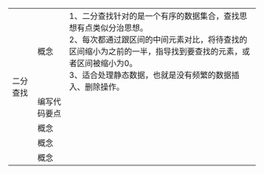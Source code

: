 <table>
  <tr>
    <td rowspan="5">二分查找</td>
    <td>概念</td>
    <td>
      1、二分查找针对的是一个有序的数据集合，查找思想有点类似分治思想。<br />
      2、每次都通过跟区间的中间元素对比，将待查找的区间缩小为之前的一半，指导找到要查找的元素，或者区间被缩小为0。<br />
      3、适合处理静态数据，也就是没有频繁的数据插入、删除操作。
    </td>
  </tr>
  <tr>
    <td>编写代码要点</td>
    <td></td>
  </tr>
  <tr>
    <td>概念</td>
    <td></td>
  </tr>
  <tr>
    <td>概念</td>
    <td></td>
  </tr>
  <tr>
    <td>概念</td>
    <td></td>
  </tr>
</table>